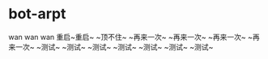 # bot-arpt
wan wan wan
重启~重启~
~顶不住~
~再来一次~
~再来一次~
~再来一次~
~再来一次~
~测试~
~测试~
~测试~
~测试~
~测试~
~测试~
~测试~

